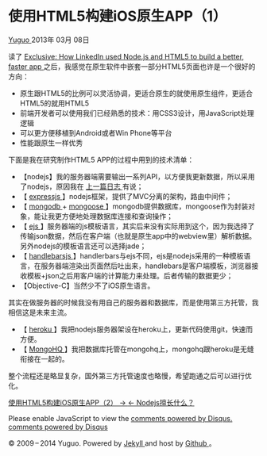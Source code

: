 #  使用HTML5构建iOS原生APP（1）

[ Yuguo ](http://yuguo.us) 2013年 03月 08日

读了 [ Exclusive: How LinkedIn used Node.js and HTML5 to build a better, faster
app ](http://venturebeat.com/2011/08/16/linkedin-node/)
之后，我感觉在原生软件中嵌套一部分HTML5页面也许是一个很好的方向：

  * 原生跟HTML5的比例可以灵活协调，更适合原生的就使用原生组件，更适合HTML5的就用HTML5 
  * 前端开发者可以使用我们已经熟悉的技术：用CSS3设计，用JavaScript处理逻辑 
  * 可以更方便移植到Android或者Win Phone等平台 
  * 性能跟原生一样优秀 

下面是我在研究制作HTML5 APP的过程中用到的技术清单：

  * 【nodejs】我的服务器端需要输出一系列API，以方便我更新数据，所以采用了nodejs，原因我在 [ 上一篇日志 ](http://yuguo.us/weblog/node/) 有说； 
  * 【 [ expressjs ](http://expressjs.com/) 】nodejs框架，提供了MVC分离的架构，路由中间件； 
  * 【 [ mongodb ](http://www.mongodb.org/) \+ [ mongoose ](http://mongoosejs.com/) 】mongodb提供数据库，mongoose作为封装对象，能让我更方便地处理数据库连接和查询操作； 
  * 【 [ ejs ](https://github.com/visionmedia/ejs) 】服务器端的js模板语言，其实后来没有实际用到这个，因为我选择了传输json数据，然后在客户端（也就是原生app中的webview里）解析数据。另外nodejs的模板语言还可以选择jade； 
  * 【 [ handlebarsjs ](http://handlebarsjs.com/) 】handlerbars与ejs不同，ejs是nodejs采用的一种模板语言，在服务器端渲染出页面然后吐出来，handlebars是客户端模板，浏览器接收模板+json之后用客户端的计算能力来处理。后者传输的数据更少； 
  * 【Objective-C】当然少不了iOS原生语言。 

其实在做服务器的时候我没有用自己的服务器和数据库，而是使用第三方托管，我相信这是未来主流。

  * 【 [ heroku ](http://heroku.com) 】我把nodejs服务器架设在heroku上，更新代码使用git，快速而方便。 
  * 【 [ MongoHQ ](https://www.mongohq.com/) 】我把数据库托管在mongohq上，mongohq跟heroku是无缝衔接在一起的。 

整个流程还是略显复杂，国外第三方托管速度也略慢，希望跑通之后可以进行优化。

[ 使用HTML5构建iOS原生APP（2） → ](/weblog/webview-connect-with-ios/) [ ← Nodejs擅长什么？
](/weblog/node/)

Please enable JavaScript to view the [ comments powered by Disqus.
](http://disqus.com/?ref_noscript) [ comments powered by  Disqus
](http://disqus.com)

© 2009 – 2014 Yuguo. Powered by [ Jekyll ](https://github.com/mojombo/jekyll)
and host by [ Github ](https://github.com/yuguo) 。

